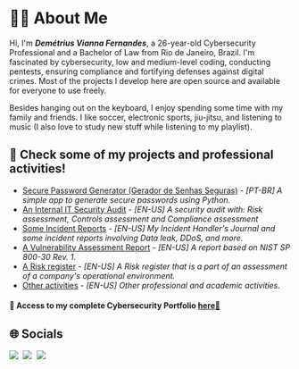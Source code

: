 # 👨‍💻 About Me
Hi, I'm ***Demétrius Vianna Fernandes***, a 26-year-old Cybersecurity Professional and a Bachelor of Law from Rio de Janeiro, Brazil. 
I'm fascinated by cybersecurity, low and medium-level coding, conducting pentests, ensuring compliance and fortifying defenses against digital crimes. 
Most of the projects I develop here are open source and available for everyone to use freely.

Besides hanging out on the keyboard, I enjoy spending some time with my family and friends. I like soccer, electronic sports, jiu-jitsu, and listening to music (I also love to study new stuff while listening to my playlist).

## 📝 Check some of my projects and professional activities!

- [Secure Password Generator (Gerador de Senhas Seguras)](https://github.com/cyberdemetrius/gerador_de_senhas) - *[PT-BR] A simple app to generate secure passwords using Python.*
- [An Internal IT Security Audit](https://drive.google.com/file/d/1FryTPqUCQ-AZlPYwl4zfcGG1iL-08H02/view?usp=sharing) - *[EN-US] A security audit with: Risk assessment, Controls assessment and Compliance assessment*
- [Some Incident Reports](https://drive.google.com/drive/folders/1E6i21XkeQrVu8U3tZfcu9dSiOeNfYtVU?usp=sharing) - *[EN-US] My Incident Handler's Journal and some incident reports involving Data leak, DDoS, and more.*
- [A Vulnerability Assessment Report](https://drive.google.com/file/d/159lydUet5h-ntC26iafLxgrxtlpG_1jR/view?usp=sharing) - *[EN-US] A report based on NIST SP 800-30 Rev. 1.*
- [A Risk register](https://drive.google.com/file/d/1J_HHADqWHfHA7zqPwPS8FjghRh0CsQyB/view?usp=sharing) - *[EN-US] A Risk register that is a part of an assessment of a company's operational environment.*
- [Other activities](https://drive.google.com/drive/folders/14xYv5HvMYZ-_xiYrQ7pn9Kp4o06nSkBb?usp=sharing) - *[EN-US] Other professional and academic activities.*

#### 📌 Access to my complete Cybersecurity Portfolio [here🔗](https://github.com/cyberdemetrius/demetriusportfolio)

## 🌐 Socials

<!-- Socials -->
<kbd>
  <a href="https://www.linkedin.com/in/demetrius-vianna-fernandes/" title="LinkedIn: Demétrius Fernandes"><img src="https://img.shields.io/badge/-Demétrius Fernandes-0072b1?style=flat&logo=Linkedin&logoColor=white" /></a>
  <a href="https://www.instagram.com/demetrius.vf/" title="Instagram: demetrius.vf"><img src="https://img.shields.io/badge/demetrius.vf-c13584?&style=flat-square&logo=instagram&logoColor=white" /></a>
  <a href="mailto:demetriusvf@gmail.com?subject=Olá" title="E-mail me:"><img src="https://img.shields.io/badge/demetriusvf@gmail.com-bb001b?&style=flat-square&logo=gmail&logoColor=white" /></a>
  </kbd>
